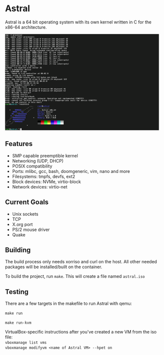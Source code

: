 # Astral

Astral is a 64 bit operating system with its own kernel written in C for the x86-64 architecture.

![](https://raw.githubusercontent.com/Mathewnd/Astral/rewrite/screenshots/console.png)

## Features

- SMP capable preemptible kernel
- Networking (UDP, DHCP)
- POSIX compatibility
- Ports: mlibc, gcc, bash, doomgeneric, vim, nano and more
- Filesystems: tmpfs, devfs, ext2
- Block devices: NVMe, virtio-block
- Network devices: virtio-net

## Current Goals

- Unix sockets
- TCP
- X.org port
- PS/2 mouse driver
- Quake

## Building

The build process only needs xorriso and curl on the host. All other needed packages will be installed/built on the container.

To build the project, run ``make``. This will create a file named ``astral.iso``

## Testing

There are a few targets in the makefile to run Astral with qemu:

``make run``

``make run-kvm``

VirtualBox-specific instructions after you've created a new VM from the iso file:\
`vboxmanage list vms`\
`vboxmanage modifyvm <name of Astral VM> --hpet on`
